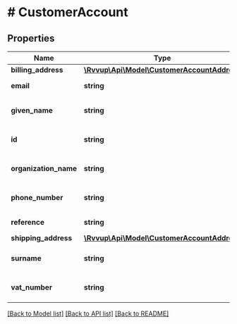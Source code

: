 # # CustomerAccount

## Properties

Name | Type | Description | Notes
------------ | ------------- | ------------- | -------------
**billing_address** | [**\Rvvup\Api\Model\CustomerAccountAddress**](CustomerAccountAddress.md) |  | [optional]
**email** | **string** | Email of the customer. | [optional]
**given_name** | **string** | Given name of the customer. | [optional]
**id** | **string** | The unique ID of the customer. |
**organization_name** | **string** | Customer&#39;s organisation name. | [optional]
**phone_number** | **string** | Phone of the customer. | [optional]
**reference** | **string** | Customer&#39;s reference. | [optional]
**shipping_address** | [**\Rvvup\Api\Model\CustomerAccountAddress**](CustomerAccountAddress.md) |  | [optional]
**surname** | **string** | Surname of the customer. | [optional]
**vat_number** | **string** | Customer&#39;s VAT number. | [optional]

[[Back to Model list]](../../README.md#models) [[Back to API list]](../../README.md#endpoints) [[Back to README]](../../README.md)
